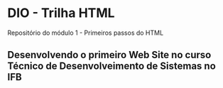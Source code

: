 # DIO - Trilha HTML
Repositório do módulo 1 - Primeiros passos do HTML

## Desenvolvendo o primeiro Web Site no curso Técnico de Desenvolveimento de Sistemas no IFB
